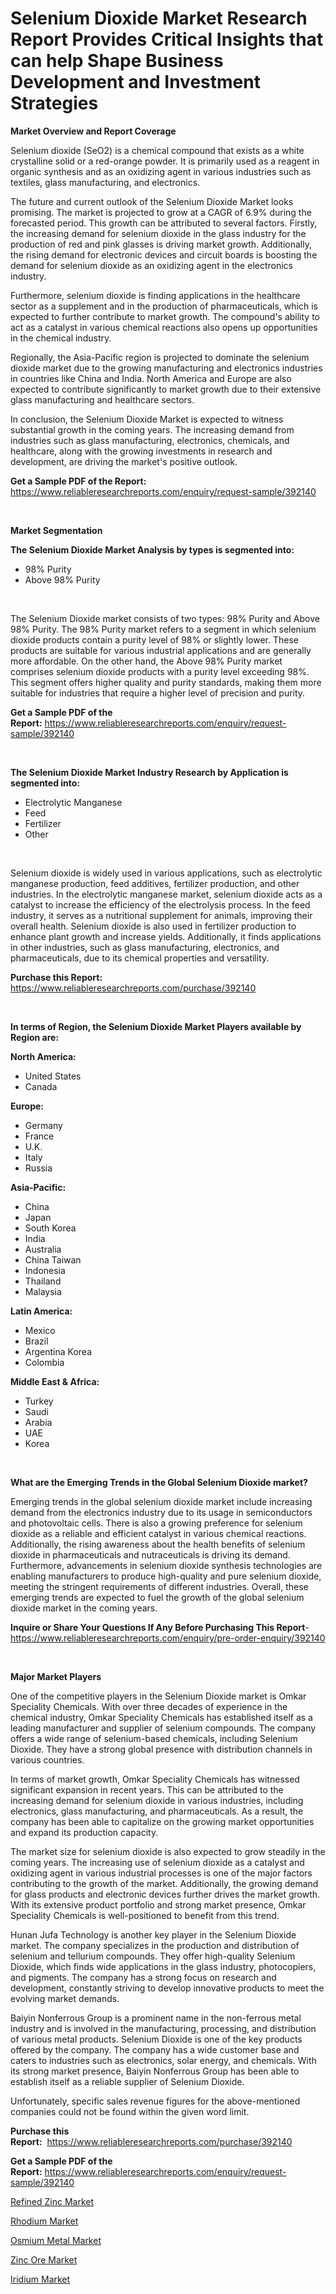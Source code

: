 <p><h1>Selenium Dioxide Market Research Report Provides Critical Insights that can help Shape Business Development and Investment Strategies</h1></p><p><strong>Market Overview and Report Coverage</strong></p>
<p><p>Selenium dioxide (SeO2) is a chemical compound that exists as a white crystalline solid or a red-orange powder. It is primarily used as a reagent in organic synthesis and as an oxidizing agent in various industries such as textiles, glass manufacturing, and electronics.</p><p>The future and current outlook of the Selenium Dioxide Market looks promising. The market is projected to grow at a CAGR of 6.9% during the forecasted period. This growth can be attributed to several factors. Firstly, the increasing demand for selenium dioxide in the glass industry for the production of red and pink glasses is driving market growth. Additionally, the rising demand for electronic devices and circuit boards is boosting the demand for selenium dioxide as an oxidizing agent in the electronics industry.</p><p>Furthermore, selenium dioxide is finding applications in the healthcare sector as a supplement and in the production of pharmaceuticals, which is expected to further contribute to market growth. The compound's ability to act as a catalyst in various chemical reactions also opens up opportunities in the chemical industry.</p><p>Regionally, the Asia-Pacific region is projected to dominate the selenium dioxide market due to the growing manufacturing and electronics industries in countries like China and India. North America and Europe are also expected to contribute significantly to market growth due to their extensive glass manufacturing and healthcare sectors.</p><p>In conclusion, the Selenium Dioxide Market is expected to witness substantial growth in the coming years. The increasing demand from industries such as glass manufacturing, electronics, chemicals, and healthcare, along with the growing investments in research and development, are driving the market's positive outlook.</p></p>
<p><strong>Get a Sample PDF of the Report:</strong> <a href="https://www.reliableresearchreports.com/enquiry/request-sample/392140">https://www.reliableresearchreports.com/enquiry/request-sample/392140</a></p>
<p>&nbsp;</p>
<p><strong>Market Segmentation</strong></p>
<p><strong>The Selenium Dioxide Market Analysis by types is segmented into:</strong></p>
<p><ul><li>98% Purity</li><li>Above 98% Purity</li></ul></p>
<p>&nbsp;</p>
<p><p>The Selenium Dioxide market consists of two types: 98% Purity and Above 98% Purity. The 98% Purity market refers to a segment in which selenium dioxide products contain a purity level of 98% or slightly lower. These products are suitable for various industrial applications and are generally more affordable. On the other hand, the Above 98% Purity market comprises selenium dioxide products with a purity level exceeding 98%. This segment offers higher quality and purity standards, making them more suitable for industries that require a higher level of precision and purity.</p></p>
<p><strong>Get a Sample PDF of the Report:</strong>&nbsp;<a href="https://www.reliableresearchreports.com/enquiry/request-sample/392140">https://www.reliableresearchreports.com/enquiry/request-sample/392140</a></p>
<p>&nbsp;</p>
<p><strong>The Selenium Dioxide Market Industry Research by Application is segmented into:</strong></p>
<p><ul><li>Electrolytic Manganese</li><li>Feed</li><li>Fertilizer</li><li>Other</li></ul></p>
<p>&nbsp;</p>
<p><p>Selenium dioxide is widely used in various applications, such as electrolytic manganese production, feed additives, fertilizer production, and other industries. In the electrolytic manganese market, selenium dioxide acts as a catalyst to increase the efficiency of the electrolysis process. In the feed industry, it serves as a nutritional supplement for animals, improving their overall health. Selenium dioxide is also used in fertilizer production to enhance plant growth and increase yields. Additionally, it finds applications in other industries, such as glass manufacturing, electronics, and pharmaceuticals, due to its chemical properties and versatility.</p></p>
<p><strong>Purchase this Report:</strong>&nbsp; <a href="https://www.reliableresearchreports.com/purchase/392140">https://www.reliableresearchreports.com/purchase/392140</a></p>
<p>&nbsp;</p>
<p><strong>In terms of Region, the Selenium Dioxide Market Players available by Region are:</strong></p>
<p>
    <p> <strong> North America: </strong>
        <ul>
            <li>United States</li>
            <li>Canada</li>
        </ul>
        </p> 
    <p> <strong> Europe: </strong>
        <ul>
            <li>Germany</li>
            <li>France</li>
            <li>U.K.</li>
            <li>Italy</li>
            <li>Russia</li>
        </ul>
        </p> 
    <p> <strong> Asia-Pacific: </strong>
        <ul>
            <li>China</li>
            <li>Japan</li>
            <li>South Korea</li>
            <li>India</li>
            <li>Australia</li>
            <li>China Taiwan</li>
            <li>Indonesia</li>
            <li>Thailand</li>
            <li>Malaysia</li>
        </ul>
        </p> 
    <p> <strong> Latin America: </strong>
        <ul>
            <li>Mexico</li>
            <li>Brazil</li>
            <li>Argentina Korea</li>
            <li>Colombia</li>
        </ul>
        </p> 
    <p> <strong> Middle East & Africa: </strong>
        <ul>
            <li>Turkey</li>
            <li>Saudi</li>
            <li>Arabia</li>
            <li>UAE</li>
            <li>Korea</li>
        </ul>
    </p>
    </p>
<p>&nbsp;</p>
<p><strong>What are the Emerging Trends in the Global Selenium Dioxide market?</strong></p>
<p><p>Emerging trends in the global selenium dioxide market include increasing demand from the electronics industry due to its usage in semiconductors and photovoltaic cells. There is also a growing preference for selenium dioxide as a reliable and efficient catalyst in various chemical reactions. Additionally, the rising awareness about the health benefits of selenium dioxide in pharmaceuticals and nutraceuticals is driving its demand. Furthermore, advancements in selenium dioxide synthesis technologies are enabling manufacturers to produce high-quality and pure selenium dioxide, meeting the stringent requirements of different industries. Overall, these emerging trends are expected to fuel the growth of the global selenium dioxide market in the coming years.</p></p>
<p><strong>Inquire or Share Your Questions If Any Before Purchasing This Report</strong>- <a href="https://www.reliableresearchreports.com/enquiry/pre-order-enquiry/392140">https://www.reliableresearchreports.com/enquiry/pre-order-enquiry/392140</a></p>
<p>&nbsp;</p>
<p><strong>Major Market Players</strong></p>
<p><p>One of the competitive players in the Selenium Dioxide market is Omkar Speciality Chemicals. With over three decades of experience in the chemical industry, Omkar Speciality Chemicals has established itself as a leading manufacturer and supplier of selenium compounds. The company offers a wide range of selenium-based chemicals, including Selenium Dioxide. They have a strong global presence with distribution channels in various countries.</p><p>In terms of market growth, Omkar Speciality Chemicals has witnessed significant expansion in recent years. This can be attributed to the increasing demand for selenium dioxide in various industries, including electronics, glass manufacturing, and pharmaceuticals. As a result, the company has been able to capitalize on the growing market opportunities and expand its production capacity.</p><p>The market size for selenium dioxide is also expected to grow steadily in the coming years. The increasing use of selenium dioxide as a catalyst and oxidizing agent in various industrial processes is one of the major factors contributing to the growth of the market. Additionally, the growing demand for glass products and electronic devices further drives the market growth. With its extensive product portfolio and strong market presence, Omkar Speciality Chemicals is well-positioned to benefit from this trend.</p><p>Hunan Jufa Technology is another key player in the Selenium Dioxide market. The company specializes in the production and distribution of selenium and tellurium compounds. They offer high-quality Selenium Dioxide, which finds wide applications in the glass industry, photocopiers, and pigments. The company has a strong focus on research and development, constantly striving to develop innovative products to meet the evolving market demands.</p><p>Baiyin Nonferrous Group is a prominent name in the non-ferrous metal industry and is involved in the manufacturing, processing, and distribution of various metal products. Selenium Dioxide is one of the key products offered by the company. The company has a wide customer base and caters to industries such as electronics, solar energy, and chemicals. With its strong market presence, Baiyin Nonferrous Group has been able to establish itself as a reliable supplier of Selenium Dioxide.</p><p>Unfortunately, specific sales revenue figures for the above-mentioned companies could not be found within the given word limit.</p></p>
<p><strong>Purchase this Report:</strong>&nbsp;&nbsp;<a href="https://www.reliableresearchreports.com/purchase/392140">https://www.reliableresearchreports.com/purchase/392140</a></p>
<p></p>
<p><strong>Get a Sample PDF of the Report:</strong>&nbsp;<a href="https://www.reliableresearchreports.com/enquiry/request-sample/392140">https://www.reliableresearchreports.com/enquiry/request-sample/392140</a></p>
<p><p><a href="https://medium.com/@wadeodinnn745/refined-zinc-market-size-and-market-trends-complete-industry-overview-2023-to-2030-76bb5869ee26">Refined Zinc Market</a></p><p><a href="https://medium.com/@nelljian7548/rhodium-market-insights-into-market-cagr-market-trends-and-growth-strategies-08599ba76e07">Rhodium Market</a></p><p><a href="https://medium.com/@kiannoel89776554/osmium-metal-market-size-and-market-trends-complete-industry-overview-2023-to-2030-e51259603dd3">Osmium Metal Market</a></p><p><a href="https://medium.com/@ziansann43365/zinc-ore-market-insight-market-trends-growth-forecasted-from-2023-to-2030-7a0bfbb8e170">Zinc Ore Market</a></p><p><a href="https://medium.com/@allelee654/iridium-market-analysis-its-cagr-market-segmentation-and-global-industry-overview-cf50a223a09c">Iridium Market</a></p></p>